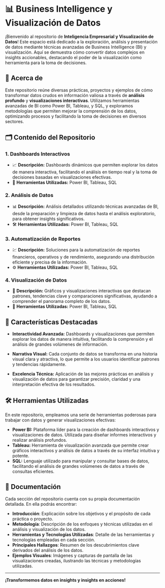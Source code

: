 # 📊 Business Intelligence y Visualización de Datos

¡Bienvenido al repositorio de **Inteligencia Empresarial y Visualización de Datos**! Este espacio está dedicado a la exploración, análisis y presentación de datos mediante técnicas avanzadas de Business Intelligence (BI) y visualización. Aquí se demuestra cómo convertir datos complejos en insights accionables, destacando el poder de la visualización como herramienta para la toma de decisiones.

## 🚀 Acerca de

Este repositorio reúne diversas prácticas, proyectos y ejemplos de cómo transformar datos crudos en información valiosa a través de **análisis profundo** y **visualizaciones interactivas**. Utilizamos herramientas avanzadas de BI como Power BI, Tableau, y SQL, y exploramos metodologías que permiten mejorar la comprensión de los datos, optimizando procesos y facilitando la toma de decisiones en diversos sectores.

## 🗂️ Contenido del Repositorio

### 1. **Dashboards Interactivos**
   - 📈 **Descripción:** Dashboards dinámicos que permiten explorar los datos de manera interactiva, facilitando el análisis en tiempo real y la toma de decisiones basadas en visualizaciones efectivas.
   - 🔧 **Herramientas Utilizadas:** Power BI, Tableau, SQL

### 2. **Análisis de Datos**
   - 📊 **Descripción:** Análisis detallados utilizando técnicas avanzadas de BI, desde la preparación y limpieza de datos hasta el análisis exploratorio, para obtener insights significativos.
   - 🛠️ **Herramientas Utilizadas:** Power BI, Tableau, SQL

### 3. **Automatización de Reportes**
   - 💹 **Descripción:** Soluciones para la automatización de reportes financieros, operativos y de rendimiento, asegurando una distribución eficiente y precisa de la información.
   - ⚙️ **Herramientas Utilizadas:** Power BI, Tableau, SQL

### 4. **Visualización de Datos**
   - 🌟 **Descripción:** Gráficos y visualizaciones interactivas que destacan patrones, tendencias clave y comparaciones significativas, ayudando a comprender el panorama completo de los datos.
   - 🎨 **Herramientas Utilizadas:** Power BI, Tableau, SQL

## 🌟 Características Destacadas

- **Interactividad Avanzada:** Dashboards y visualizaciones que permiten explorar los datos de manera intuitiva, facilitando la comprensión y el análisis de grandes volúmenes de información.
  
- **Narrativa Visual:** Cada conjunto de datos se transforma en una historia visual clara y atractiva, lo que permite a los usuarios identificar patrones y tendencias rápidamente.

- **Excelencia Técnica:** Aplicación de las mejores prácticas en análisis y visualización de datos para garantizar precisión, claridad y una interpretación efectiva de los resultados.

## 🛠️ Herramientas Utilizadas

En este repositorio, empleamos una serie de herramientas poderosas para trabajar con datos y generar visualizaciones efectivas:

- **Power BI:** Plataforma líder para la creación de dashboards interactivos y visualizaciones de datos. Utilizada para diseñar informes interactivos y realizar análisis profundos.
- **Tableau:** Herramienta de visualización avanzada que permite crear gráficos interactivos y análisis de datos a través de su interfaz intuitiva y potente.
- **SQL:** Lenguaje utilizado para manipular y consultar bases de datos, facilitando el análisis de grandes volúmenes de datos a través de consultas eficientes.

## 📘 Documentación

Cada sección del repositorio cuenta con su propia documentación detallada. En ella podrás encontrar:

- **Introducción**: Explicación sobre los objetivos y el propósito de cada práctica o proyecto.
- **Metodología**: Descripción de los enfoques y técnicas utilizadas en el análisis y visualización de los datos.
- **Herramientas y Tecnologías Utilizadas**: Detalle de las herramientas y tecnologías empleadas en cada sección.
- **Principales Hallazgos**: Resumen de los descubrimientos clave derivados del análisis de los datos.
- **Ejemplos Visuales**: Imágenes y capturas de pantalla de las visualizaciones creadas, ilustrando las técnicas y metodologías utilizadas.

---

**¡Transformemos datos en insights y insights en acciones!**

